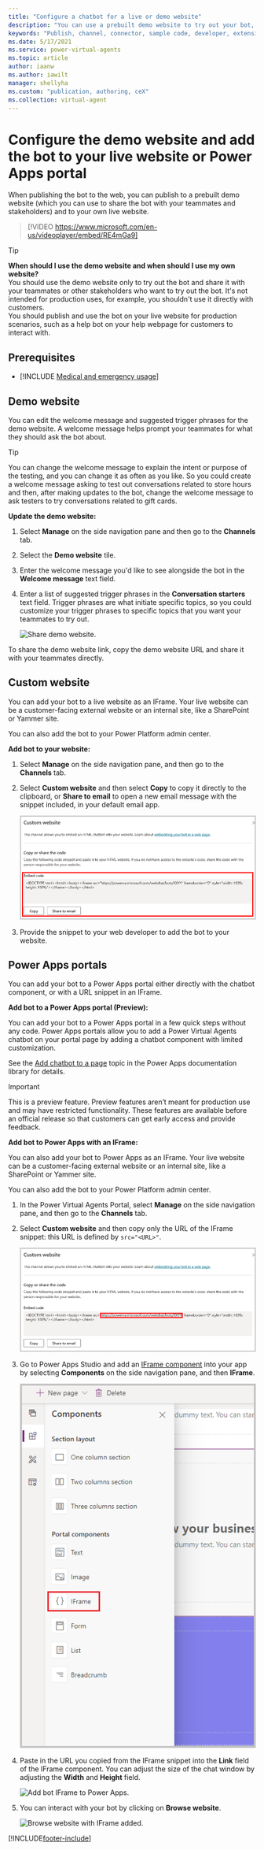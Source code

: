 ```yaml
---
title: "Configure a chatbot for a live or demo website"
description: "You can use a prebuilt demo website to try out your bot, or you can publish it directly to your own webpage using an IFrame code snippet."
keywords: "Publish, channel, connector, sample code, developer, extensibility, PVA"
ms.date: 5/17/2021
ms.service: power-virtual-agents
ms.topic: article
author: iaanw
ms.author: iawilt
manager: shellyha
ms.custom: "publication, authoring, ceX"
ms.collection: virtual-agent
---
```


# Configure the demo website and add the bot to your live website or Power Apps portal

When publishing the bot to the web, you can publish to a prebuilt demo website (which you can use to share the bot with your teammates and stakeholders) and to your own live website.
  
>  
> [!VIDEO https://www.microsoft.com/en-us/videoplayer/embed/RE4mGa9]
>  

> [!TIP]
> **When should I use the demo website and when should I use my own website?** <br/>
> You should use the demo website only to try out the bot and share it with your teammates or other stakeholders who want to try out the bot. It's not intended for production uses, for example, you shouldn't use it directly with customers. <br/>
> You should publish and use the bot on your live website for production scenarios, such as a help bot on your help webpage for customers to interact with.

## Prerequisites

- [!INCLUDE [Medical and emergency usage](includes/pva-usage-limitations.md)]


## Demo website
You can edit the welcome message and suggested trigger phrases for the demo website. A welcome message helps prompt your teammates for what they should ask the bot about. 

> [!TIP]
> You can change the welcome message to explain the intent or purpose of the testing, and you can change it as often as you like. So you could create a welcome message asking to test out conversations related to store hours and then, after making updates to the bot, change the welcome message to ask testers to try conversations related to gift cards.

**Update the demo website:**

1. Select **Manage** on the side navigation pane and then go to the **Channels** tab.

2. Select the **Demo website** tile.

3. Enter the welcome message you'd like to see alongside the bot in the **Welcome message** text field.

4. Enter a list of suggested trigger phrases in the **Conversation starters** text field. Trigger phrases are what initiate specific topics, so you could customize your trigger phrases to specific topics that you want your teammates to try out.

    ![Share demo website.](media/channel-share-demo-website.png)

To share the demo website link, copy the demo website URL and share it with your teammates directly. 

## Custom website

You can add your bot to a live website as an IFrame. Your live website can be a customer-facing external website or an internal site, like a SharePoint or Yammer site.

You can also add the bot to your Power Platform admin center.

**Add bot to your website:**

1. Select **Manage** on the side navigation pane, and then go to the **Channels** tab.

2. Select **Custom website** and then select **Copy** to copy it directly to the clipboard, or **Share to email** to open a new email message with the snippet included, in your default email app.

    ![Add bot to custom website.](media/channel-custom-website.png)

3. Provide the snippet to your web developer to add the bot to your website.

## Power Apps portals

You can add your bot to a Power Apps portal either directly with the chatbot component, or with a URL snippet in an IFrame.

**Add bot to a Power Apps portal (Preview):**

You can add your bot to a Power Apps portal in a few quick steps without any code. Power Apps portals allow you to add a Power Virtual Agents chatbot on your portal page by adding a chatbot component with limited customization.

See the [Add chatbot to a page](/powerapps/maker/portals/add-chatbot) topic in the Power Apps documentation library for details.

>[!IMPORTANT]
>This is a preview feature.
>Preview features aren’t meant for production use and may have restricted functionality. These features are available before an official release so that customers can get early access and provide feedback.


**Add bot to Power Apps with an IFrame:**

You can also add your bot to Power Apps as an IFrame. Your live website can be a customer-facing external website or an internal site, like a SharePoint or Yammer site.

You can also add the bot to your Power Platform admin center.

1. In the Power Virtual Agents Portal, select **Manage** on the side navigation pane, and then go to the **Channels** tab.

1. Select **Custom website** and then copy only the URL of the IFrame snippet: this URL is defined by `src="<URL>"`.

    ![Select only the src URL.](media/channel-custom-website-url.png)

1. Go to Power Apps Studio and add an [IFrame component](/powerapps/maker/portals/compose-page#add-iframe) into your app by selecting **Components** on the side navigation pane, and then **IFrame**.

    ![Add IFrame to Power Apps.](media/channel-custom-website-portal-iframe.png)

1. Paste in the URL you copied from the IFrame snippet into the **Link** field of the IFrame component. You can adjust the size of the chat window by adjusting the **Width** and **Height** field.

    ![Add bot IFrame to Power Apps.](media/channel-custom-website-portal-pva-iframe.png)
    
1. You can interact with your bot by clicking on **Browse website**.

    ![Browse website with IFrame added.](media/channel-custom-website-portal-browse-website.png)







[!INCLUDE[footer-include](includes/footer-banner.md)]

